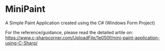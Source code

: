 # MiniPaint

A Simple Paint Application created using the C# (Windows Form Project)


For the reference/guidance, please read the detailed artile on: <br/>
https://www.c-sharpcorner.com/UploadFile/1e050f/mini-paint-application-using-C-Sharp/


